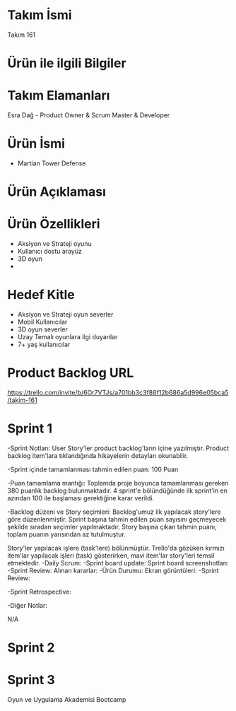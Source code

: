  # Takım İsmi 
Takım 161
# Ürün ile ilgili Bilgiler 
# Takım Elamanları
Esra Dağ - Product Owner & Scrum Master & Developer
# Ürün İsmi 
- Martian Tower Defense

# Ürün Açıklaması

# Ürün Özellikleri
- Aksiyon ve Strateji oyunu
- Kullanıcı dostu arayüz
- 3D oyun
- 


# Hedef Kitle
- Aksiyon ve Strateji oyun severler
- Mobil Kullanıcılar 
- 3D oyun severler
- Uzay Temalı oyunlara ilgi duyanlar 
- 7+ yaş kullanıcılar 

# Product Backlog URL 
https://trello.com/invite/b/6Or7VTJs/a701bb3c3f86f12b686a5d996e05bca5/takim-161
# Sprint 1 
-Sprint Notları: User Story'ler product backlog'ların içine yazılmıştır. Product backlog item'lara tıklandığında hikayelerin detayları okunabilir.

-Sprint içinde tamamlanması tahmin edilen puan: 100 Puan

-Puan tamamlama mantığı: Toplamda proje boyunca tamamlanması gereken 380 puanlık backlog bulunmaktadır. 4 sprint'e bölündüğünde ilk sprint'in en azından 100 ile başlaması gerektiğine karar verildi.

-Backlog düzeni ve Story seçimleri: Backlog'umuz ilk yapılacak story'lere göre düzenlenmiştir. Sprint başına tahmin edilen puan sayısını geçmeyecek şekilde sıradan seçimler yapılmaktadır. Story başına çıkan tahmin puanı, toplam puanın yarısından az tutulmuştur.

Story'ler yapılacak işlere (task'lere) bölünmüştür.  Trello'da gözüken kırmızı item'lar yapılacak işleri (task) gösterirken, mavi item'lar story'leri temsil etmektedir.
-Daily Scrum: 
-Sprint board update: Sprint board screenshotları:
-Sprint Review: Alınan kararlar: 
-Ürün Durumu: Ekran görüntüleri:
-Sprint Review: 

-Sprint Retrospective:

-Diğer Notlar:

N/A

# Sprint 2 
# Sprint 3 

Oyun ve Uygulama Akademisi Bootcamp 
